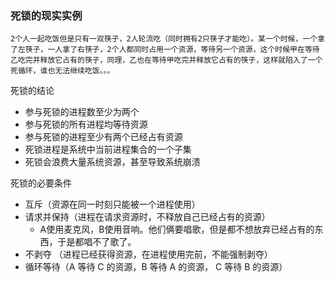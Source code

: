 ### 死锁的现实实例

```
2个人一起吃饭但是只有一双筷子，2人轮流吃（同时拥有2只筷子才能吃）。某一个时候，一个拿了左筷子，一人拿了右筷子，2个人都同时占用一个资源，等待另一个资源，这个时候甲在等待乙吃完并释放它占有的筷子，同理，乙也在等待甲吃完并释放它占有的筷子，这样就陷入了一个死循环，谁也无法继续吃饭。。。
```

死锁的结论

+ 参与死锁的进程数至少为两个
+ 参与死锁的所有进程均等待资源
+ 参与死锁的进程至少有两个已经占有资源
+ 死锁进程是系统中当前进程集合的一个子集
+ 死锁会浪费大量系统资源，甚至导致系统崩溃

死锁的必要条件

+ 互斥（资源在同一时刻只能被一个进程使用）
+ 请求并保持（进程在请求资源时，不释放自己已经占有的资源）
  + A使用麦克风，B使用音响。他们俩要唱歌，但是都不想放弃已经占有的东西，于是都唱不了歌了。
+ 不剥夺 （进程已经获得资源，在进程使用完前，不能强制剥夺）
+ 循环等待（A 等待 C 的资源，B 等待 A 的资源， C 等待 B 的资源）

